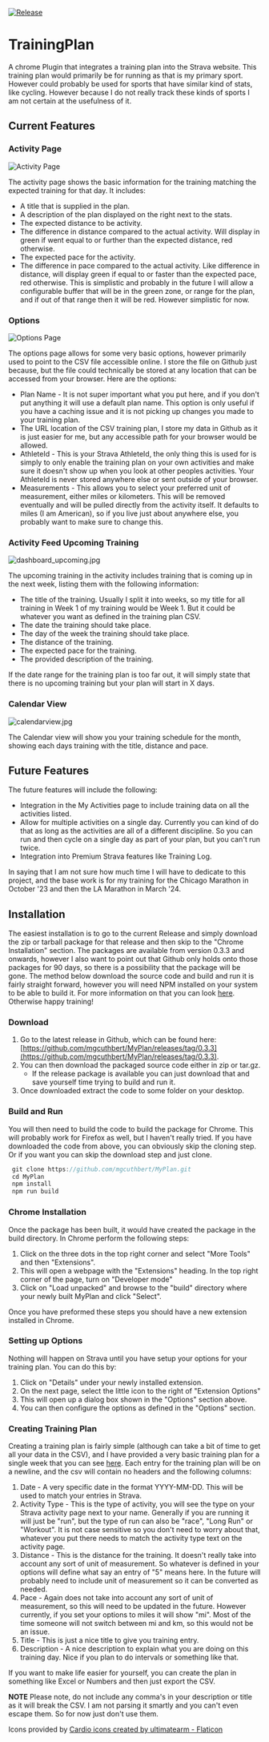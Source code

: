 [![Release](https://github.com/mgcuthbert/MyPlan/actions/workflows/release.yml/badge.svg)](https://github.com/mgcuthbert/MyPlan/actions/workflows/release.yml)

# TrainingPlan
A chrome Plugin that integrates a training plan into the Strava website. This training plan would primarily be for running as that is my primary sport. However could probably be used for sports that have similar kind of stats, like cycling. However because I do not really track these kinds of sports I am not certain at the usefulness of it.

## Current Features

### Activity Page
![Activity Page](docs/images/activitypage.jpg)

The activity page shows the basic information for the training matching the expected training for that day. It includes:
- A title that is supplied in the plan.
- A description of the plan displayed on the right next to the stats.
- The expected distance to be activity.
- The difference in distance compared to the actual activity. Will display in green if went equal to or further than the expected distance, red otherwise.
- The expected pace for the activity.
- The difference in pace compared to the actual activity. Like difference in distance, will display green if equal to or faster than the expected pace, red otherwise. This is simplistic and probably in the future I will allow a configurable buffer that will be in the green zone, or range for the plan, and if out of that range then it will be red. However simplistic for now.

### Options
![Options Page](docs/images/options.jpg)

The options page allows for some very basic options, however primarily used to point to the CSV file accessible online. I store the file on Github just because, but the file could technically be stored at any location that can be accessed from your browser. Here are the options:
- Plan Name - It is not super important what you put here, and if you don't put anything it will use a default plan name. This option is only useful if you have a caching issue and it is not picking up changes you made to your training plan.
- The URL location of the CSV training plan, I store my data in Github as it is just easier for me, but any accessible path for your browser would be allowed.
- AthleteId - This is your Strava AthleteId, the only thing this is used for is simply to only enable the training plan on your own activities and make sure it doesn't show up when you look at other peoples activities. Your AthleteId is never stored anywhere else or sent outside of your browser.
- Measurements - This allows you to select your preferred unit of measurement, either miles or kilometers. This will be removed eventually and will be pulled directly from the activity itself. It defaults to miles (I am American), so if you live just about anywhere else, you probably want to make sure to change this.

### Activity Feed Upcoming Training
![dashboard_upcoming.jpg](docs/images/dashboard_upcoming.jpg)

The upcoming training in the activity includes training that is coming up in the next week, listing them with the following information:
- The title of the training. Usually I split it into weeks, so my title for all training in Week 1 of my training would be Week 1. But it could be whatever you want as defined in the training plan CSV.
- The date the training should take place.
- The day of the week the training should take place.
- The distance of the training.
- The expected pace for the training.
- The provided description of the training.

If the date range for the training plan is too far out, it will simply state that there is no upcoming training but your plan will start in X days.

### Calendar View
![calendarview.jpg](docs/images/calendarview.jpg)

The Calendar view will show you your training schedule for the month, showing each days training with the title, distance and pace.

## Future Features
The future features will include the following:
- Integration in the My Activities page to include training data on all the activities listed.
- Allow for multiple activities on a single day. Currently you can kind of do that as long as the activities are all of a different discipline. So you can run and then cycle on a single day as part of your plan, but you can't run twice.
- Integration into Premium Strava features like Training Log.

In saying that I am not sure how much time I will have to dedicate to this project, and the base work is for my training for the Chicago Marathon in October '23 and then the LA Marathon in March '24.

## Installation
The easiest installation is to go to the current Release and simply download the zip or tarball package for that release and then skip to the "Chrome Installation" section. The packages are available from version 0.3.3 and onwards, however I also want to point out that Github only holds onto those packages for 90 days, so there is a possibility that the package will be gone. The method below download the source code and build and run it is fairly straight forward, however you will need NPM installed on your system to be able to build it. For more information on that you can look [here](https://docs.npmjs.com/downloading-and-installing-node-js-and-npm). Otherwise happy training!

### Download
1. Go to the latest release in Github, which can be found here: [https://github.com/mgcuthbert/MyPlan/releases/tag/0.3.3](https://github.com/mgcuthbert/MyPlan/releases/tag/0.3.3). 
2. You can then download the packaged source code either in zip or tar.gz.
    - If the release package is available you can just download that and save yourself time trying to build and run it.
4. Once downloaded extract the code to some folder on your desktop.

### Build and Run
You will then need to build the code to build the package for Chrome. This will probably work for Firefox as well, but I haven't really tried. If you have downloaded the code from above, you can obviously skip the cloning step. Or if you want you can skip the download step and just clone. 
```js
 git clone https://github.com/mgcuthbert/MyPlan.git
 cd MyPlan
 npm install
 npm run build 
```

### Chrome Installation
Once the package has been built, it would have created the package in the build directory. In Chrome perform the following steps:
1. Click on the three dots in the top right corner and select "More Tools" and then "Extensions".
2. This will open a webpage with the "Extensions" heading. In the top right corner of the page, turn on "Developer mode"
3. Click on "Load unpacked" and browse to the "build" directory where your newly built MyPlan and click "Select".

Once you have preformed these steps you should have a new extension installed in Chrome.

### Setting up Options
Nothing will happen on Strava until you have setup your options for your training plan. You can do this by:
1. Click on "Details" under your newly installed extension.
2. On the next page, select the little icon to the right of "Extension Options"
3. This will open up a dialog box shown in the "Options" section above.
4. You can then configure the options as defined in the "Options" section.

### Creating Training Plan
Creating a training plan is fairly simple (although can take a bit of time to get all your data in the CSV), and I have provided a very basic training plan for a single week that you can see [here](plans/sample.csv). Each entry for the training plan will be on a newline, and the csv will contain no headers and the following columns:
1. Date - A very specific date in the format YYYY-MM-DD. This will be used to match your entries in Strava.
2. Activity Type - This is the type of activity, you will see the type on your Strava activity page next to your name. Generally if you are running it will just be "run", but the type of run can also be "race", "Long Run" or "Workout". It is not case sensitive so you don't need to worry about that, whatever you put there needs to match the activity type text on the activity page.
3. Distance - This is the distance for the training. It doesn't really take into account any sort of unit of measurement. So whatever is defined in your options will define what say an entry of "5" means here. In the future will probably need to include unit of measurement so it can be converted as needed.
4. Pace - Again does not take into account any sort of unit of measurement, so this will need to be updated in the future. However currently, if you set your options to miles it will show "mi". Most of the time someone will not switch between mi and km, so this would not be an issue.
5. Title - This is just a nice title to give you training entry.
6. Description - A nice description to explain what you are doing on this training day. Nice if you plan to do intervals or something like that. 

If you want to make life easier for yourself, you can create the plan in something like Excel or Numbers and then just export the CSV. 

**NOTE** Please note, do not include any comma's in your description or title as it will break the CSV. I am not parsing it smartly and you can't even escape them. So for now just don't use them.

Icons provided by <a href="https://www.flaticon.com/free-icons/cardio" title="cardio icons">Cardio icons created by ultimatearm - Flaticon</a>
